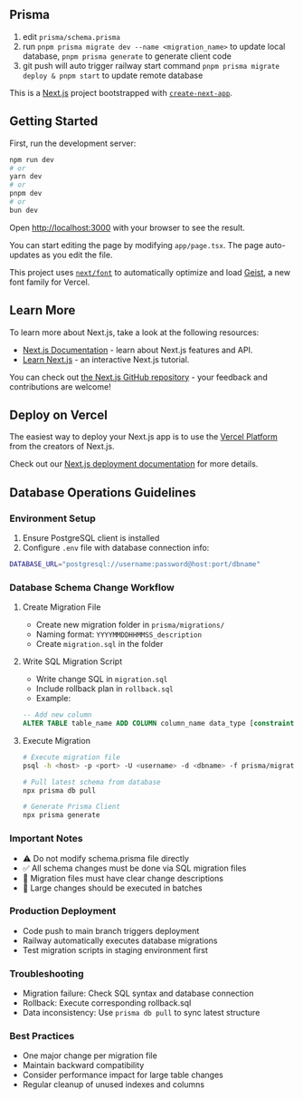 ## Prisma 

1. edit `prisma/schema.prisma` 
2. run `pnpm prisma migrate dev --name <migration_name>` to update local database, `pnpm prisma generate` to generate client code
3. git push will auto trigger railway start command `pnpm prisma migrate deploy & pnpm start` to update remote database 

This is a [Next.js](https://nextjs.org) project bootstrapped with [`create-next-app`](https://nextjs.org/docs/app/api-reference/cli/create-next-app).

## Getting Started

First, run the development server:

```bash
npm run dev
# or
yarn dev
# or
pnpm dev
# or
bun dev
```

Open [http://localhost:3000](http://localhost:3000) with your browser to see the result.

You can start editing the page by modifying `app/page.tsx`. The page auto-updates as you edit the file.

This project uses [`next/font`](https://nextjs.org/docs/app/building-your-application/optimizing/fonts) to automatically optimize and load [Geist](https://vercel.com/font), a new font family for Vercel.

## Learn More

To learn more about Next.js, take a look at the following resources:

- [Next.js Documentation](https://nextjs.org/docs) - learn about Next.js features and API.
- [Learn Next.js](https://nextjs.org/learn) - an interactive Next.js tutorial.

You can check out [the Next.js GitHub repository](https://github.com/vercel/next.js) - your feedback and contributions are welcome!

## Deploy on Vercel

The easiest way to deploy your Next.js app is to use the [Vercel Platform](https://vercel.com/new?utm_medium=default-template&filter=next.js&utm_source=create-next-app&utm_campaign=create-next-app-readme) from the creators of Next.js.

Check out our [Next.js deployment documentation](https://nextjs.org/docs/app/building-your-application/deploying) for more details.


## Database Operations Guidelines

### Environment Setup
1. Ensure PostgreSQL client is installed
2. Configure `.env` file with database connection info:
```bash
DATABASE_URL="postgresql://username:password@host:port/dbname"
```

### Database Schema Change Workflow

1. Create Migration File
   - Create new migration folder in `prisma/migrations/`
   - Naming format: `YYYYMMDDHHMMSS_description`
   - Create `migration.sql` in the folder

2. Write SQL Migration Script
   - Write change SQL in `migration.sql`
   - Include rollback plan in `rollback.sql`
   - Example:
   ```sql
   -- Add new column
   ALTER TABLE table_name ADD COLUMN column_name data_type [constraints];
   ```

3. Execute Migration
   ```bash
   # Execute migration file
   psql -h <host> -p <port> -U <username> -d <dbname> -f prisma/migrations/YYYYMMDDHHMMSS_description/migration.sql

   # Pull latest schema from database
   npx prisma db pull

   # Generate Prisma Client
   npx prisma generate
   ```

### Important Notes
- ⚠️ Do not modify schema.prisma file directly
- ✅ All schema changes must be done via SQL migration files
- 📝 Migration files must have clear change descriptions
- 🔄 Large changes should be executed in batches

### Production Deployment
- Code push to main branch triggers deployment
- Railway automatically executes database migrations
- Test migration scripts in staging environment first

### Troubleshooting
- Migration failure: Check SQL syntax and database connection
- Rollback: Execute corresponding rollback.sql
- Data inconsistency: Use `prisma db pull` to sync latest structure

### Best Practices
- One major change per migration file
- Maintain backward compatibility
- Consider performance impact for large table changes
- Regular cleanup of unused indexes and columns
```
